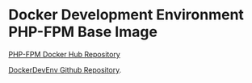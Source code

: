 # Docker Development Environment PHP-FPM Base Image

[PHP-FPM Docker Hub Repository](https://hub.docker.com/r/dockerdevenv/php-fpm/)

[DockerDevEnv Github Repository](https://github.com/isiroca/docker-dev-env).